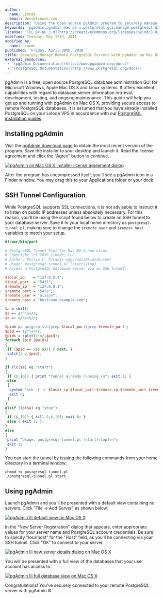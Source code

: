```yaml
---
author:
  name: Linode
  email: docs@linode.com
description: 'Using the open source pgAdmin program to securely manage remote PostgreSQL databases from a Mac OS X workstation.'
keywords: 'pgadmin,pgadmin mac os x,postgresql gui,manage postgresql databases'
license: '[CC BY-ND 3.0](http://creativecommons.org/licenses/by-nd/3.0/us/)'
modified: Tuesday, May 17th, 2011
modified_by:
  name: Linode
published: 'Friday, April 30th, 2010'
title: Securely Manage Remote PostgreSQL Servers with pgAdmin on Mac OS X
external_resources:
 - '[pgAdmin Documentation](http://www.pgadmin.org/docs/)'
 - '[PostgreSQL Documentation](http://www.postgresql.org/docs/)'
---
```


pgAdmin is a free, open source PostgreSQL database administration GUI for Microsoft Windows, Apple Mac OS X and Linux systems. It offers excellent capabilities with regard to database server information retrieval, development, testing, and ongoing maintenance. This guide will help you get up and running with pgAdmin on Mac OS X, providing secure access to remote PostgreSQL databases. It is assumed that you have already installed PostgreSQL on your Linode VPS in accordance with our [PostgreSQL installation guides](/docs/databases/postgresql/).

## Installing pgAdmin

Visit the [pgAdmin download page](http://www.pgadmin.org/download/macosx.php) to obtain the most recent version of the program. Save the installer to your desktop and launch it. Read the license agreement and click the "Agree" button to continue.

[![pgAdmin on Mac OS X installer license agreement dialog](/docs/assets/375-pgadmin-macos-install-1.png)](/docs/assets/375-pgadmin-macos-install-1.png)

After the program has uncompressed itself, you'll see a pgAdmin icon in a Finder window. You may drag this to your Applications folder or your dock.

## SSH Tunnel Configuration

While PostgreSQL supports SSL connections, it is not advisable to instruct it to listen on public IP addresses unless absolutely necessary. For this reason, you'll be using the script found below to create an SSH tunnel to your database server. Save it to your local home directory as `postgresql-tunnel.pl`, making sure to change the `$remote_user` and `$remote_host` variables to match your setup.

~~~ perl
#!/usr/bin/perl

# PostgreSQL Tunnel Tool for Mac OS X and Linux
# Copyright (c) 2010 Linode, LLC
# Author: Philip C. Paradis <pparadis@linode.com>
# Usage: postgresql-tunnel.pl [start|stop]
# Access a PostgreSQL database server via an SSH tunnel.

$local_ip    = "127.0.0.1";
$local_port  = "5433";
$remote_ip   = "127.0.0.1";
$remote_port = "5432";
$remote_user = "alison";
$remote_host = "hostname.example.com";

$a = shift;
$a =~ s/^\s+//;
$a =~ s/\s+$//;

$pid=`ps ax|grep ssh|grep $local_port|grep $remote_port`;
$pid =~ s/^\s+//;
@pids = split(/\n/,$pid);
foreach $pid (@pids)
{
 if ($pid =~ /ps ax/) { next; }
 split(/ /,$pid);
}

if (lc($a) eq "start")
{
 if ($_[0]) { print "Tunnel already running.\n"; exit 1; }
 else
 {
  system "ssh -f -L $local_ip:$local_port:$remote_ip:$remote_port $remote_user\@$remote_host -N";
  exit 0;
 }
}
elsif (lc($a) eq "stop")
{
 if ($_[0]) { kill 9,$_[0]; exit 0; }
 else { exit 1; }
}
else
{
 print "Usage: postgresql-tunnel.pl [start|stop]\n";
 exit 1;
}
~~~

You can start the tunnel by issuing the following commands from your home directory in a terminal window:

    chmod +x postgresql-tunnel.pl
    ./postgresql-tunnel.pl start

## Using pgAdmin

Launch pgAdmin and you'll be presented with a default view containing no servers. Click "File -\> Add Server" as shown below.

[![pgAdmin III default view on Mac OS X](/docs/assets/376-pgadmin-mac-os-x-use-1-add-server.png)](/docs/assets/376-pgadmin-mac-os-x-use-1-add-server.png)

In the "New Server Registration" dialog that appears, enter appropriate values for your server name and PostgreSQL account credentials. Be sure to specify "localhost" for the "Host" field, as you'll be connecting via your SSH tunnel. Click "OK" to connect to your server.

[![pgAdmin III new server details dialog on Mac OS X](/docs/assets/377-pgadmin-mac-os-x-use-2-new-server-details.png)](/docs/assets/377-pgadmin-mac-os-x-use-2-new-server-details.png)

You will be presented with a full view of the databases that your user account has access to.

[![pgAdmin III full database view on Mac OS X](/docs/assets/378-pgadmin-mac-os-x-use-3-database-view.png)](/docs/assets/378-pgadmin-mac-os-x-use-3-database-view.png)

Congratulations! You've securely connected to your remote PostgreSQL server with pgAdmin III.
